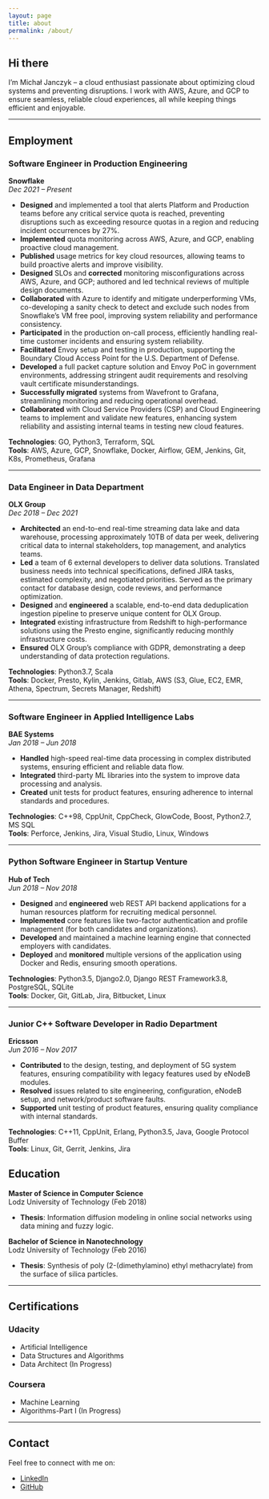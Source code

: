 ```yaml
---
layout: page
title: about
permalink: /about/
---
```


## Hi there

I’m Michał Janczyk – a cloud enthusiast passionate about optimizing cloud systems and preventing disruptions. I work with AWS, Azure, and GCP to ensure seamless, reliable cloud experiences, all while keeping things efficient and enjoyable.

---

## Employment

### **Software Engineer in Production Engineering**  
**Snowflake**  
*Dec 2021 – Present*

- **Designed** and implemented a tool that alerts Platform and Production teams before any critical service quota is reached, preventing disruptions such as exceeding resource quotas in a region and reducing incident occurrences by 27%.  
- **Implemented** quota monitoring across AWS, Azure, and GCP, enabling proactive cloud management.  
- **Published** usage metrics for key cloud resources, allowing teams to build proactive alerts and improve visibility.  
- **Designed** SLOs and **corrected** monitoring misconfigurations across AWS, Azure, and GCP; authored and led technical reviews of multiple design documents.  
- **Collaborated** with Azure to identify and mitigate underperforming VMs, co-developing a sanity check to detect and exclude such nodes from Snowflake’s VM free pool, improving system reliability and performance consistency.  
- **Participated** in the production on-call process, efficiently handling real-time customer incidents and ensuring system reliability.  
- **Facilitated** Envoy setup and testing in production, supporting the Boundary Cloud Access Point for the U.S. Department of Defense.  
- **Developed** a full packet capture solution and Envoy PoC in government environments, addressing stringent audit requirements and resolving vault certificate misunderstandings.  
- **Successfully migrated** systems from Wavefront to Grafana, streamlining monitoring and reducing operational overhead.  
- **Collaborated** with Cloud Service Providers (CSP) and Cloud Engineering teams to implement and validate new features, enhancing system reliability and assisting internal teams in testing new cloud features.

**Technologies**: GO, Python3, Terraform, SQL  
**Tools**: AWS, Azure, GCP, Snowflake, Docker, Airflow, GEM, Jenkins, Git, K8s, Prometheus, Grafana

---

### **Data Engineer in Data Department**  
**OLX Group**  
*Dec 2018 – Dec 2021*

- **Architected** an end-to-end real-time streaming data lake and data warehouse, processing approximately 10TB of data per week, delivering critical data to internal stakeholders, top management, and analytics teams.  
- **Led** a team of 6 external developers to deliver data solutions. Translated business needs into technical specifications, defined JIRA tasks, estimated complexity, and negotiated priorities. Served as the primary contact for database design, code reviews, and performance optimization.  
- **Designed** and **engineered** a scalable, end-to-end data deduplication ingestion pipeline to preserve unique content for OLX Group.  
- **Integrated** existing infrastructure from Redshift to high-performance solutions using the Presto engine, significantly reducing monthly infrastructure costs.  
- **Ensured** OLX Group’s compliance with GDPR, demonstrating a deep understanding of data protection regulations.

**Technologies**: Python3.7, Scala  
**Tools**: Docker, Presto, Kylin, Jenkins, Gitlab, AWS (S3, Glue, EC2, EMR, Athena, Spectrum, Secrets Manager, Redshift)

---

### **Software Engineer in Applied Intelligence Labs**  
**BAE Systems**  
*Jan 2018 – Jun 2018*

- **Handled** high-speed real-time data processing in complex distributed systems, ensuring efficient and reliable data flow.  
- **Integrated** third-party ML libraries into the system to improve data processing and analysis.  
- **Created** unit tests for product features, ensuring adherence to internal standards and procedures.

**Technologies**: C++98, CppUnit, CppCheck, GlowCode, Boost, Python2.7, MS SQL  
**Tools**: Perforce, Jenkins, Jira, Visual Studio, Linux, Windows

---

### **Python Software Engineer in Startup Venture**  
**Hub of Tech**  
*Jun 2018 – Nov 2018*

- **Designed** and **engineered** web REST API backend applications for a human resources platform for recruiting medical personnel.  
- **Implemented** core features like two-factor authentication and profile management (for both candidates and organizations).  
- **Developed** and maintained a machine learning engine that connected employers with candidates.  
- **Deployed** and **monitored** multiple versions of the application using Docker and Redis, ensuring smooth operations.

**Technologies**: Python3.5, Django2.0, Django REST Framework3.8, PostgreSQL, SQLite  
**Tools**: Docker, Git, GitLab, Jira, Bitbucket, Linux

---

### **Junior C++ Software Developer in Radio Department**  
**Ericsson**  
*Jun 2016 – Nov 2017*

- **Contributed** to the design, testing, and deployment of 5G system features, ensuring compatibility with legacy features used by eNodeB modules.  
- **Resolved** issues related to site engineering, configuration, eNodeB setup, and network/product software faults.  
- **Supported** unit testing of product features, ensuring quality compliance with internal standards.

**Technologies**: C++11, CppUnit, Erlang, Python3.5, Java, Google Protocol Buffer  
**Tools**: Linux, Git, Gerrit, Jenkins, Jira


## Education

**Master of Science in Computer Science**  
Lodz University of Technology (Feb 2018)  
- **Thesis**: Information diffusion modeling in online social networks using data mining and fuzzy logic.

**Bachelor of Science in Nanotechnology**  
Lodz University of Technology (Feb 2016)  
- **Thesis**: Synthesis of poly (2-(dimethylamino) ethyl methacrylate) from the surface of silica particles.

---

## Certifications

### **Udacity**
- Artificial Intelligence  
- Data Structures and Algorithms  
- Data Architect (In Progress)

### **Coursera**
- Machine Learning  
- Algorithms-Part I (In Progress)

---

## Contact

Feel free to connect with me on:
- [LinkedIn](https://www.linkedin.com/in/michal0janczyk)
- [GitHub](https://github.com/michal0janczyk)
